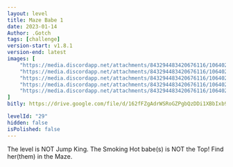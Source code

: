 ```yaml
---
layout: level
title: Maze Babe 1
date: 2023-01-14
Author: .Gotch
tags: [challenge]
version-start: v1.8.1
version-end: latest
images: [
    "https://media.discordapp.net/attachments/843294483420676116/1064024779998384168/thumbnail1_-_Yuta_Goto.png",
    "https://media.discordapp.net/attachments/843294483420676116/1064024779759304744/20230110195318_1_-_Yuta_Goto.jpg",
    "https://media.discordapp.net/attachments/843294483420676116/1064024779520213043/20230110195028_1_-_Yuta_Goto.jpg",
    "https://media.discordapp.net/attachments/843294483420676116/1064024779297935511/20230110194951_1_-_Yuta_Goto.jpg",
    "https://media.discordapp.net/attachments/843294483420676116/1064024779117576302/20230110194801_1_-_Yuta_Goto.jpg"
]
bitly: https://drive.google.com/file/d/162fFZgAdrWSRoGZPgbQzDDi1XBbIxb9Q/view?usp=share_link

levelId: "29"
hidden: false
isPolished: false
---
```


The level is NOT Jump King. The Smoking Hot babe(s) is NOT the Top! Find her(them) in the Maze.